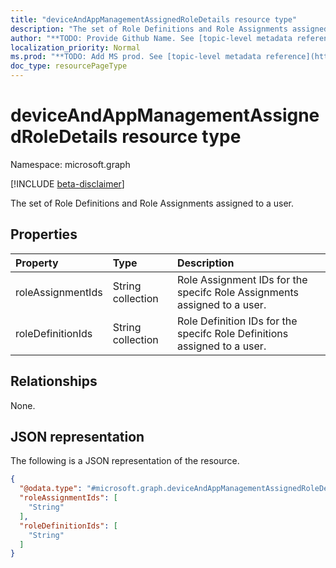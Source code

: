 ```yaml
---
title: "deviceAndAppManagementAssignedRoleDetails resource type"
description: "The set of Role Definitions and Role Assignments assigned to a user."
author: "**TODO: Provide Github Name. See [topic-level metadata reference](https://msgo.azurewebsites.net/add/document/guidelines/metadata.html#topic-level-metadata)**"
localization_priority: Normal
ms.prod: "**TODO: Add MS prod. See [topic-level metadata reference](https://msgo.azurewebsites.net/add/document/guidelines/metadata.html#topic-level-metadata)**"
doc_type: resourcePageType
---
```


# deviceAndAppManagementAssignedRoleDetails resource type

Namespace: microsoft.graph

[!INCLUDE [beta-disclaimer](../../includes/beta-disclaimer.md)]

The set of Role Definitions and Role Assignments assigned to a user.

## Properties
|Property|Type|Description|
|:---|:---|:---|
|roleAssignmentIds|String collection|Role Assignment IDs for the specifc Role Assignments assigned to a user.|
|roleDefinitionIds|String collection|Role Definition IDs for the specifc Role Definitions assigned to a user.|

## Relationships
None.

## JSON representation
The following is a JSON representation of the resource.
<!-- {
  "blockType": "resource",
  "@odata.type": "microsoft.graph.deviceAndAppManagementAssignedRoleDetails"
}
-->
``` json
{
  "@odata.type": "#microsoft.graph.deviceAndAppManagementAssignedRoleDetails",
  "roleAssignmentIds": [
    "String"
  ],
  "roleDefinitionIds": [
    "String"
  ]
}
```

